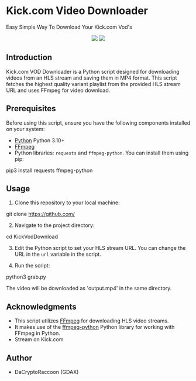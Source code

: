 # Kick.com Video Downloader
Easy Simple Way To Download Your Kick.com Vod's 

<p align="center">
  <img src="https://img.shields.io/github/license/DaCryptoRaccoon/KickVodDownload">
  <img src="https://img.shields.io/github/languages/top/DaCryptoRaccoon/KickVodDownload">
</p>

## Introduction

Kick.com VOD Downloader is a Python script designed for downloading videos from an HLS stream and saving them in MP4 format. This script fetches the highest quality variant playlist from the provided HLS stream URL and uses FFmpeg for video download.

## Prerequisites

Before using this script, ensure you have the following components installed on your system:

- [Python](https://www.python.org/downloads/)  Python 3.10+
- [FFmpeg](https://ffmpeg.org/download.html)
- Python libraries: `requests` and `ffmpeg-python`. You can install them using pip:

pip3 install requests ffmpeg-python

## Usage

1. Clone this repository to your local machine:

git clone https://github.com/

2. Navigate to the project directory:

cd KickVodDownload

3. Edit the Python script to set your HLS stream URL. You can change the URL in the `url` variable in the script.

4. Run the script:

python3 grab.py

The video will be downloaded as 'output.mp4' in the same directory.

## Acknowledgments

- This script utilizes [FFmpeg](https://ffmpeg.org/) for downloading HLS video streams.
- It makes use of the [ffmpeg-python](https://github.com/kkroening/ffmpeg-python) Python library for working with FFmpeg in Python.
- Stream on Kick.com

## Author

- DaCryptoRaccoon (GDAX)
